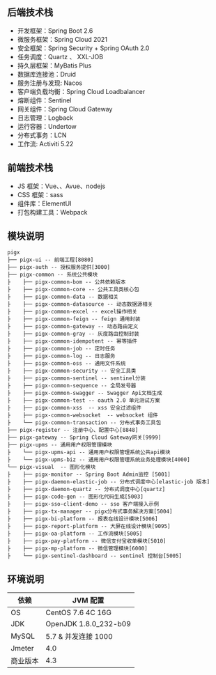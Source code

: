 ## 后端技术栈

- 开发框架：Spring Boot 2.6
- 微服务框架：Spring Cloud 2021
- 安全框架：Spring Security + Spring OAuth 2.0
- 任务调度：Quartz 、 XXL-JOB
- 持久层框架：MyBatis Plus
- 数据库连接池：Druid
- 服务注册与发现: Nacos
- 客户端负载均衡：Spring Cloud Loadbalancer
- 熔断组件：Sentinel
- 网关组件：Spring Cloud Gateway
- 日志管理：Logback
- 运行容器：Undertow
- 分布式事务：LCN
- 工作流: Activiti 5.22

## 前端技术栈

- JS 框架：Vue、、Avue、nodejs
- CSS 框架：sass
- 组件库：ElementUI
- 打包构建工具：Webpack

## 模块说明

```
pigx
├── pigx-ui -- 前端工程[8080]
├── pigx-auth -- 授权服务提供[3000]
├── pigx-common -- 系统公共模块
├    ├── pigx-common-bom -- 公共依赖版本
├    ├── pigx-common-core -- 公共工具类核心包
├    ├── pigx-common-data -- 数据相关
├    ├── pigx-common-datasource -- 动态数据源相关
├    ├── pigx-common-excel -- excel操作相关
├    ├── pigx-common-feign -- feign 通用封装
├    ├── pigx-common-gateway -- 动态路由定义
├    ├── pigx-common-gray -- 灰度路由控制封装
├    ├── pigx-common-idempotent -- 幂等插件
├    ├── pigx-common-job -- 定时任务
├    ├── pigx-common-log -- 日志服务
├    ├── pigx-common-oss -- 通用文件系统
├    ├── pigx-common-security -- 安全工具类
├    ├── pigx-common-sentinel -- sentinel分装
├    ├── pigx-common-sequence -- 全局发号器
├    ├── pigx-common-swagger -- Swagger Api文档生成
├    ├── pigx-common-test -- oauth 2.0 单元测试方案
├    ├── pigx-common-xss  -- xss 安全过滤组件
├    ├── pigx-common-websocket  -- websocket 组件
├    └── pigx-common-transaction -- 分布式事务工具包
├── pigx-register -- 注册中心、配置中心[8848]
├── pigx-gateway -- Spring Cloud Gateway网关[9999]
├── pigx-upms -- 通用用户权限管理模块
├    └── pigx-upms-api -- 通用用户权限管理系统公共api模块
├    └── pigx-upms-biz -- 通用用户权限管理系统业务处理模块[4000]
└── pigx-visual  -- 图形化模块
├    ├── pigx-monitor -- Spring Boot Admin监控 [5001]
├    ├── pigx-daemon-elastic-job -- 分布式调度中心[elastic-job 版本]
├    ├── pigx-daemon-quartz -- 分布式调度中心[quartz]
├    ├── pigx-code-gen -- 图形化代码生成[5003]
├    ├── pigx-sso-client-demo -- sso 客户端接入示例
├    ├── pigx-tx-manager -- pigx分布式事务解决方案[5004]
├    ├── pigx-bi-platform -- 报表在线设计模块[5006]
├    ├── pigx-report-platform -- 大屏在线设计模块[9095]
├    ├── pigx-oa-platform -- 工作流模块[5005]
├    ├── pigx-pay-platform -- 微信支付宝收单模块[5010]
├    ├── pigx-mp-platform -- 微信管理模块[6000]
├    └── pigx-sentinel-dashboard -- sentinel 控制台[5005]
```

## 环境说明

| 依赖     | JVM 配置              |
| -------- | --------------------- |
| OS       | CentOS 7.6 4C 16G     |
| JDK      | OpenJDK 1.8.0_232-b09 |
| MySQL    | 5.7 & 并发连接 1000   |
| Jmeter   | 4.0                   |
| 商业版本 | 4.3                   |
